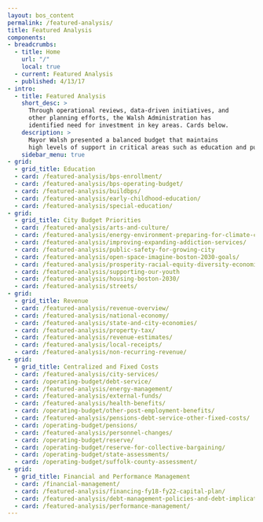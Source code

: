 ```yaml
---
layout: bos_content
permalink: /featured-analysis/
title: Featured Analysis
components:
- breadcrumbs:
  - title: Home
    url: "/"
    local: true
  - current: Featured Analysis
  - published: 4/13/17
- intro:
  - title: Featured Analysis
    short_desc: >
      Through operational reviews, data-driven initiatives, and
      other planning efforts, the Walsh Administration has 
      identified need for investment in key areas. Cards below.
    description: >
      Mayor Walsh presented a balanced budget that maintains 
      high levels of support in critical areas such as education and public safety, makes limited strategic investments,continues the City's commitment to addressing its long-term liabilities, and builds on the Administration's record of strong fiscal management. This is made possible by the Administration's achievement of efficiencies and savings. The City's data-driven managerial approach was recently validated by the affirmation of Boston's triple A bond rating.
    sidebar_menu: true
- grid:
  - grid_title: Education
  - card: /featured-analysis/bps-enrollment/
  - card: /featured-analysis/bps-operating-budget/
  - card: /featured-analysis/buildbps/
  - card: /featured-analysis/early-childhood-education/
  - card: /featured-analysis/special-education/
- grid: 
  - grid_title: City Budget Priorities
  - card: /featured-analysis/arts-and-culture/  
  - card: /featured-analysis/energy-environment-preparing-for-climate-change/
  - card: /featured-analysis/improving-expanding-addiction-services/
  - card: /featured-analysis/public-safety-for-growing-city
  - card: /featured-analysis/open-space-imagine-boston-2030-goals/
  - card: /featured-analysis/prosperity-racial-equity-diversity-economic-mobility/
  - card: /featured-analysis/supporting-our-youth
  - card: /featured-analysis/housing-boston-2030/
  - card: /featured-analysis/streets/                   
- grid: 
  - grid_title: Revenue
  - card: /featured-analysis/revenue-overview/
  - card: /featured-analysis/national-economy/
  - card: /featured-analysis/state-and-city-economies/
  - card: /featured-analysis/property-tax/
  - card: /featured-analysis/revenue-estimates/
  - card: /featured-analysis/local-receipts/
  - card: /featured-analysis/non-recurring-revenue/
- grid: 
  - grid_title: Centralized and Fixed Costs
  - card: /featured-analysis/city-services/
  - card: /operating-budget/debt-service/
  - card: /featured-analysis/energy-management/ 
  - card: /featured-analysis/external-funds/
  - card: /featured-analysis/health-benefits/
  - card: /operating-budget/other-post-employment-benefits/
  - card: /featured-analysis/pensions-debt-service-other-fixed-costs/
  - card: /operating-budget/pensions/
  - card: /featured-analysis/personnel-changes/
  - card: /operating-budget/reserve/
  - card: /operating-budget/reserve-for-collective-bargaining/
  - card: /operating-budget/state-assessments/
  - card: /operating-budget/suffolk-county-assessment/
- grid:
  - grid_title: Financial and Performance Management
  - card: /financial-management/
  - card: /featured-analysis/financing-fy18-fy22-capital-plan/
  - card: /featured-analysis/debt-management-policies-and-debt-implications-of-plan/
  - card: /featured-analysis/performance-management/
---
```

